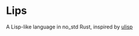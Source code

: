 # Lips

A Lisp-like language in no_std Rust, inspired by [ulisp](https://github.com/technoblogy/ulisp)
